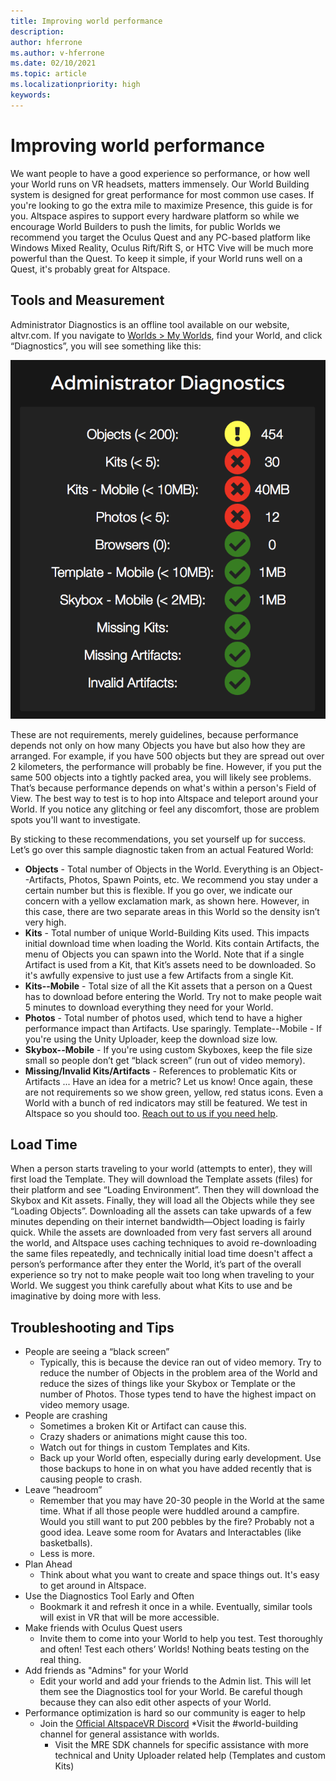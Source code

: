 ```yaml
---
title: Improving world performance
description: 
author: hferrone
ms.author: v-hferrone
ms.date: 02/10/2021
ms.topic: article
ms.localizationpriority: high
keywords: 
---
```


# Improving world performance

We want people to have a good experience so performance, or how well your World runs on VR headsets, matters immensely. Our World Building system is designed for great performance for most common use cases. If you're looking to go the extra mile to maximize Presence, this guide is for you. Altspace aspires to support every hardware platform so while we encourage World Builders to push the limits, for public Worlds we recommend you target the Oculus Quest and any PC-based platform like Windows Mixed Reality, Oculus Rift/Rift S, or HTC Vive will be much more powerful than the Quest. To keep it simple, if your World runs well on a Quest, it's probably great for Altspace.

## Tools and Measurement

Administrator Diagnostics is an offline tool available on our website, altvr.com. If you navigate to [Worlds > My Worlds](https://account.altvr.com/users/sign_in), find your World, and click “Diagnostics”, you will see something like this:

![Administrator diagnostics window](images/performance.png)

These are not requirements, merely guidelines, because performance depends not only on how many Objects you have but also how they are arranged. For example, if you have 500 objects but they are spread out over 2 kilometers, the performance will probably be fine. However, if you put the same 500 objects into a tightly packed area, you will likely see problems. That’s because performance depends on what's within a person's Field of View. The best way to test is to hop into Altspace and teleport around your World. If you notice any glitching or feel any discomfort, those are problem spots you'll want to investigate.

By sticking to these recommendations, you set yourself up for success. Let’s go over this sample diagnostic taken from an actual Featured World: 

* **Objects** - Total number of Objects in the World. Everything is an Object--Artifacts, Photos, Spawn Points, etc. We recommend you stay under a certain number but this is flexible. If you go over, we indicate our concern with a yellow exclamation mark, as shown here. However, in this case, there are two separate areas in this World so the density isn’t very high.
* **Kits** - Total number of unique World-Building Kits used. This impacts initial download time when loading the World. Kits contain Artifacts, the menu of Objects you can spawn into the World. Note that if a single Artifact is used from a Kit, that Kit’s assets need to be downloaded. So it's awfully expensive to just use a few Artifacts from a single Kit. 
* **Kits--Mobile** - Total size of all the Kit assets that a person on a Quest has to download before entering the World. Try not to make people wait 5 minutes to download everything they need for your World.
* **Photos** - Total number of photos used, which tend to have a higher performance impact than Artifacts. Use sparingly.
Template--Mobile - If you're using the Unity Uploader, keep the download size low.
* **Skybox--Mobile** - If you're using custom Skyboxes, keep the file size small so people don’t get “black screen” (run out of video memory).
* **Missing/Invalid Kits/Artifacts** - References to problematic Kits or Artifacts
... Have an idea for a metric? Let us know!
Once again, these are not requirements so we show green, yellow, red status icons. Even a World with a bunch of red indicators may still be featured. We test in Altspace so you should too. [Reach out to us if you need help](getting-help.md). 

## Load Time

When a person starts traveling to your world (attempts to enter), they will first load the Template. They will download the Template assets (files) for their platform and see “Loading Environment”. Then they will download the Skybox and Kit assets. Finally, they will load all the Objects while they see “Loading Objects”. Downloading all the assets can take upwards of a few minutes depending on their internet bandwidth—Object loading is fairly quick. While the assets are downloaded from very fast servers all around the world, and Altspace uses caching techniques to avoid re-downloading the same files repeatedly, and technically initial load time doesn't affect a person’s performance after they enter the World, it’s part of the overall experience so try not to make people wait too long when traveling to your World. We suggest you think carefully about what Kits to use and be imaginative by doing more with less.

## Troubleshooting and Tips

* People are seeing a “black screen”
    * Typically, this is because the device ran out of video memory. Try to reduce the number of Objects in the problem area of the World and reduce the sizes of things like your Skybox or Template or the number of Photos. Those types tend to have the highest impact on video memory usage.
* People are crashing
    * Sometimes a broken Kit or Artifact can cause this.
    * Crazy shaders or animations might cause this too.
    * Watch out for things in custom Templates and Kits.
    * Back up your World often, especially during early development. Use those backups to hone in on what you have added recently that is causing people to crash.
* Leave “headroom”
    * Remember that you may have 20-30 people in the World at the same time. What if all those people were huddled around a campfire. Would you still want to put 200 pebbles by the fire? Probably not a good idea. Leave some room for Avatars and Interactables (like basketballs).
    * Less is more.
* Plan Ahead
    * Think about what you want to create and space things out. It's easy to get around in Altspace.
* Use the Diagnostics Tool Early and Often
    * Bookmark it and refresh it once in a while. Eventually, similar tools will exist in VR that will be more accessible.
* Make friends with Oculus Quest users
    * Invite them to come into your World to help you test. Test thoroughly and often! Test each others’ Worlds! Nothing beats testing on the real thing.
* Add friends as "Admins" for your World
    * Edit your world and add your friends to the Admin list. This will let them see the Diagnostics tool for your World. Be careful though because they can also edit other aspects of your World. 
* Performance optimization is hard so our community is eager to help
    * Join the [Official AltspaceVR Discord](https://discordapp.com/invite/altspacevr) 
        *Visit the #world-building channel for general assistance with worlds.
        * Visit the MRE SDK channels for specific assistance with more technical and Unity Uploader related help (Templates and custom Kits)